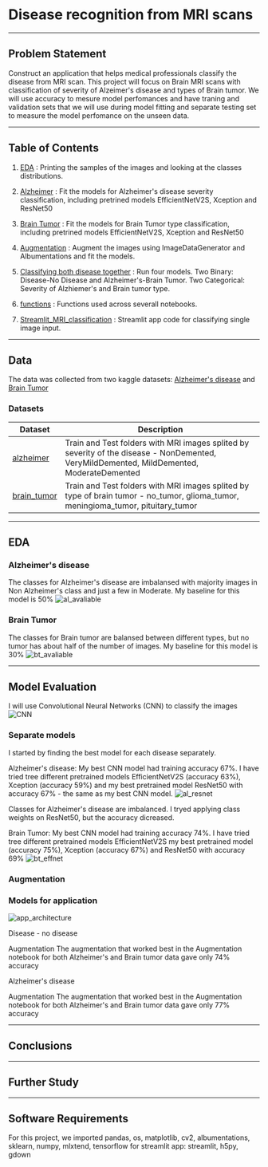 # Disease recognition from MRI scans

---
## Problem Statement
Construct an application that helps medical professionals classify the disease from MRI scan. 
This project will focus on Brain MRI scans with classification of severity of Alzeimer's disease and types of Brain tumor.
We will use accuracy to mesure model perfomances and have traning and validation sets that we will use during model fitting and separate testing set to measure the model perfomance on the unseen data.

---

## Table of Contents

1. [EDA](https://github.com/ailinnesse/MRI_disease_classification/blob/main/code/01_EDA.ipynb) : Printing the samples of the images and looking at the classes distributions.

2. [Alzheimer](https://github.com/ailinnesse/MRI_disease_classification/blob/main/code/02_Alzheimer.ipynb) : Fit the models for Alzheimer's disease severity classification, including pretrined models EfficientNetV2S, Xception and ResNet50

3. [Brain Tumor](https://github.com/ailinnesse/MRI_disease_classification/blob/main/code/03_Brain_tumor.ipynb) : Fit the models for Brain Tumor type classification, including pretrined models EfficientNetV2S, Xception and ResNet50

4. [Augmentation](https://github.com/ailinnesse/MRI_disease_classification/blob/main/code/04_Augmentation.ipynb) : Augment the images using ImageDataGenerator and Albumentations and fit the models.

5. [Classifying both disease together](https://github.com/ailinnesse/MRI_disease_classification/blob/main/code/05_Classifying_both_together.ipynb) : Run four models. Two Binary: Disease-No Disease and Alzheimer's-Brain Tumor. Two Categorical: Severity of Alzhiemer's and Brain tumor type. 

6. [functions](https://github.com/ailinnesse/MRI_disease_classification/blob/main/code/functions.py) : Functions used across severall notebooks. 

7. [Streamlit_MRI_classification](https://github.com/ailinnesse/MRI_disease_classification/blob/main/code/Streamlit_MRI_classification.py) : Streamlit app code for classifying single image input.

---
## Data

The data was collected from two kaggle datasets:
     [Alzheimer's disease](https://www.kaggle.com/datasets/tourist55/alzheimers-dataset-4-class-of-images)  and
     [Brain Tumor](https://www.kaggle.com/datasets/sartajbhuvaji/brain-tumor-classification-mri)

### Datasets
|Dataset|Description|
|---|---|
|[alzheimer](https://github.com/ailinnesse/MRI_disease_classification/tree/main/data/alzheimer)| Train and Test folders with MRI images splited by severity of the disease - NonDemented, VeryMildDemented, MildDemented, ModerateDemented
|[brain_tumor](https://github.com/ailinnesse/MRI_disease_classification/tree/main/data/brain_tumor)| Train and Test folders with MRI images splited by type of brain tumor - no_tumor, glioma_tumor, meningioma_tumor, pituitary_tumor

---
## EDA

### Alzheimer's disease
The classes for Alzheimer's disease are imbalansed with majority images in Non Alzheimer's class and just a few in Moderate. 
My baseline for this model is 50%
![al_avaliable](https://github.com/ailinnesse/MRI_disease_classification/blob/main/images/Alzheimer's%20disease%20severity%20level%20classes.jpeg) 

### Brain Tumor
The classes for Brain tumor are balansed between different types, but no tumor has about half of the number of images.
My baseline for this model is 30%
![bt_avaliable](https://github.com/ailinnesse/MRI_disease_classification/blob/main/images/Brain%20Tumor%20classes.jpeg) 

---

## Model Evaluation
I will use Convolutional Neural Networks (CNN) to classify the images
![CNN](https://github.com/ailinnesse/MRI_disease_classification/blob/main/images/CNN.jpeg)


### Separate models
I started by finding the best model for each disease separately.

Alzheimer's disease:
My best CNN model had training accuracy 67%.
I have tried tree different pretrained models EfficientNetV2S (accuracy 63%), Xception (accuracy 59%) and my best pretrained model ResNet50 with accuracy 67% - the same as my best CNN model.
![al_resnet](https://github.com/ailinnesse/MRI_disease_classification/blob/main/images/Alzheimer_ResNet50.jpg) 

Classes for Alzheimer's disease are imbalanced. I tryed applying class weights on ResNet50, but the accuracy dicreased.

Brain Tumor:
My best CNN model had training accuracy 74%.
I have tried tree different pretrained models EfficientNetV2S my best pretrained model (accuracy 75%), Xception (accuracy 67%) and ResNet50 with accuracy 69% 
![bt_effnet](https://github.com/ailinnesse/MRI_disease_classification/blob/main/images/Brain_tumor_EfficientNetV2S.jpg) 

### Augmentation




### Models for application
![app_architecture](https://github.com/ailinnesse/MRI_disease_classification/blob/main/images/Streamlit_app_architecture.jpg) 

Disease - no disease 

Augmentation
The augmentation that worked best in the Augmentation notebook for both Alzheimer's and Brain tumor data gave only 74% accuracy


Alzheimer's disease

Augmentation
The augmentation that worked best in the Augmentation notebook for both Alzheimer's and Brain tumor data gave only 77% accuracy


---
## Conclusions


---
## Further Study


---
## Software Requirements

For this project, we imported pandas, os, matplotlib, cv2, albumentations, sklearn, numpy, mlxtend, tensorflow for streamlit app: streamlit, h5py, gdown 
